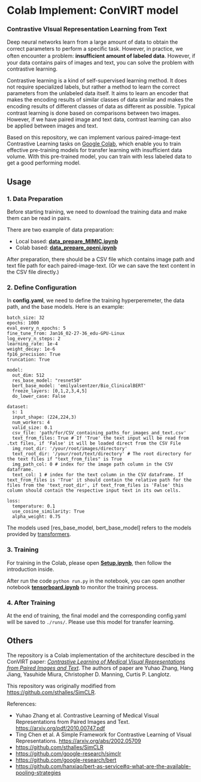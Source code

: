 # Colab Implement: ConVIRT model
### Contrastive VIsual Representation Learning from Text

Deep neural networks learn from a large amount of data to obtain the correct parameters to perform a speciﬁc task. However, in practice, we often encounter a problem: **insuﬃcient amount of labeled data**. However, if your data contains pairs of images and text, you can solve the problem with contrastive learning. 

Contrastive learning is a kind of self-supervised learning method. It does not require specialized labels, but rather a method to learn the correct parameters from the unlabeled data itself. It aims to learn an encoder that makes the encoding results of similar classes of data similar and makes the encoding results of diﬀerent classes of data as diﬀerent as possible. Typical contrast learning is done based on comparisons between two images. However, if we have paired image and text data, contrast learning can also be applied between images and text.

Based on this repository, we can implement various paired-image-text Contrastive Learning tasks on [Google Colab](https://colab.research.google.com/notebooks/intro.ipynb), which enable you to train effective pre-training models for transfer learning with insufficient data volume. With this pre-trained model, you can train with less labeled data to get a good performing model.



## Usage

### 1. Data Preparation

Before starting training, we need to download the training data and make them can be read in pairs. 

There are two example of data preparation:
- Local based: [**data_prepare_MIMIC.ipynb**](https://github.com/waittim/ConVIRT-Colab/blob/master/data_prepare_MIMIC.ipynb)
- Colab based: [**data_prepare_openi.ipynb**](https://github.com/waittim/ConVIRT-Colab/blob/master/data_prepare_openi.ipynb)

After preparation, there should be a CSV file which contains image path and text file path for each paired-image-text. (Or we can save the text content in the CSV file directly.)

### 2. Define Configuration

In **config.yaml**, we need to define the training hyperperemeter, the data path, and the base models. Here is an example:

```
batch_size: 32
epochs: 1000
eval_every_n_epochs: 5
fine_tune_from: Jan16_02-27-36_edu-GPU-Linux
log_every_n_steps: 2
learning_rate: 1e-4
weight_decay: 1e-6
fp16_precision: True
truncation: True

model:
  out_dim: 512
  res_base_model: "resnet50"
  bert_base_model: 'emilyalsentzer/Bio_ClinicalBERT'
  freeze_layers: [0,1,2,3,4,5]
  do_lower_case: False
  
dataset:
  s: 1
  input_shape: (224,224,3)
  num_workers: 4
  valid_size: 0.1
  csv_file: 'path/for/CSV_containing_paths_for_images_and_text.csv' 
  text_from_files: True # If 'True' the text input will be read from .txt files, if 'False' it will be loaded direct from the CSV File 
  img_root_dir: '/your/root/images/directory'
  text_root_dir: '/your/root/text/directory' # The root directory for the text files if "text_from_files" is True
  img_path_col: 0 # index for the image path column in the CSV dataframe.
  text_col: 1 # index for the text column in the CSV dataframe. If text_from_files is 'True' it should contain the relative path for the files from the 'text_root_dir', if text_from_files is 'False' this column should contain the respective input text in its own cells.

loss:
  temperature: 0.1
  use_cosine_similarity: True
  alpha_weight: 0.75
```

The models used [res_base_model, bert_base_model] refers to the models provided by [transformers](https://huggingface.co/transformers/).

### 3. Training

For training in the Colab, please open [**Setup.ipynb**](https://github.com/waittim/ConVIRT-Colab/blob/master/Setup.ipynb), then follow the introduction inside.

After run the code `python run.py` in the notebook, you can open another notebook [**tensorboard.ipynb**](https://github.com/waittim/ConVIRT-Colab/blob/master/tensorboard.ipynb) to monitor the training process.

### 4. After Training

At the end of training, the final model and the corresponding config.yaml will be saved to `./runs/`. Please use this model for transfer learning.


## Others

The repository is a Colab implementation of the architecture descibed in the ConVIRT paper: [*Contrastive Learning of Medical Visual Representations from Paired Images and Text*](https://arxiv.org/abs/2010.00747). The authors of paper are Yuhao Zhang, Hang Jiang, Yasuhide Miura, Christopher D. Manning, Curtis P. Langlotz.

This repository was originally modified from https://github.com/sthalles/SimCLR.

References: 
- Yuhao Zhang et al. Contrastive Learning of Medical Visual Representations from Paired Images and Text. https://arxiv.org/pdf/2010.00747.pdf
- Ting Chen et al. A Simple Framework for Contrastive Learning of Visual Representations. https://arxiv.org/abs/2002.05709
- https://github.com/sthalles/SimCLR
- https://github.com/google-research/simclr
- https://github.com/google-research/bert
- https://github.com/hanxiao/bert-as-service#q-what-are-the-available-pooling-strategies
